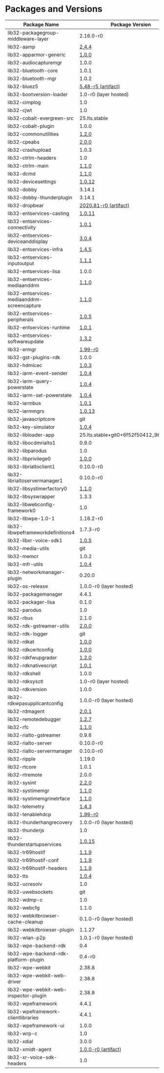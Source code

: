 # Packages and Versions

| Package Name | Package Version |
|--------------|-----------------|
| lib32-packagegroup-middleware-layer | 2.16.0-r0 |
| lib32-aamp | [2.4.4](https://github.com/rdkcentral/aamp/releases/tag/2.4.4) |
| lib32-apparmor-generic | [1.0.0](https://github.com/rdkcentral/rdk-apparmor-profiles/releases/tag/1.0.0) |
| lib32-audiocapturemgr | 1.0.0 |
| lib32-bluetooth-core | 1.0.1 |
| lib32-bluetooth-mgr | 1.0.2 |
| lib32-bluez5 | [5.48-r5 (artifact)](https://cdn.kernel.org/pub/linux/bluetooth/bluez-5.48.tar.xz) |
| lib32-bootversion-loader | 1.0-r0 (layer hosted) |
| lib32-cimplog | 1.0 |
| lib32-cjwt | 1.0 |
| lib32-cobalt-evergreen-src | 25.lts.stable |
| lib32-cobalt-plugin | 1.0.0 |
| lib32-commonutilities | [1.2.0](https://github.com/rdkcentral/common_utilities/releases/tag/1.2.0) |
| lib32-cpeabs | [2.0.0](https://github.com/xmidt-org/cpeabs/releases/tag/2.0.0) |
| lib32-crashupload | 1.0.3 |
| lib32-ctrlm-headers | 1.0 |
| lib32-ctrlm-main | [1.1.0](https://github.com/rdkcentral/control/releases/tag/1.1.0) |
| lib32-dcmd | [1.1.0](https://github.com/rdkcentral/dcm-agent/releases/tag/1.1.0) |
| lib32-devicesettings | [1.0.12](https://github.com/rdkcentral/devicesettings/releases/tag/1.0.12) |
| lib32-dobby | 3.14.1 |
| lib32-dobby-thunderplugin | 3.14.1 |
| lib32-dropbear | [2020.81-r0 (artifact)](http://matt.ucc.asn.au/dropbear/releases/dropbear-2020.81.tar.bz2) |
| lib32-entservices-casting | [1.0.11](https://github.com/rdkcentral/entservices-casting/releases/tag/1.0.11) |
| lib32-entservices-connectivity | [1.0.1](https://github.com/rdkcentral/entservices-connectivity/releases/tag/1.0.1) |
| lib32-entservices-deviceanddisplay | [3.0.4](https://github.com/rdkcentral/entservices-deviceanddisplay/releases/tag/3.0.4) |
| lib32-entservices-infra | [1.4.5](https://github.com/rdkcentral/entservices-infra/releases/tag/1.4.5) |
| lib32-entservices-inputoutput | [1.1.1](https://github.com/rdkcentral/entservices-inputoutput/releases/tag/1.1.1) |
| lib32-entservices-lisa | 1.0.0 |
| lib32-entservices-mediaanddrm | [1.1.0](https://github.com/rdkcentral/entservices-mediaanddrm/releases/tag/1.1.0) |
| lib32-entservices-mediaanddrm-screencapture | [1.1.0](https://github.com/rdkcentral/entservices-mediaanddrm/releases/tag/1.1.0) |
| lib32-entservices-peripherals | [1.0.5](https://github.com/rdkcentral/entservices-peripherals/releases/tag/1.0.5) |
| lib32-entservices-runtime | [1.0.1](https://github.com/rdkcentral/entservices-runtime/releases/tag/1.0.1) |
| lib32-entservices-softwareupdate | [1.3.2](https://github.com/rdkcentral/entservices-softwareupdate/releases/tag/1.3.2) |
| lib32-ermgr | [1.99-r0](https://code.rdkcentral.com/r/plugins/gitiles/rdk/components/generic/ermgr/+/1.99-r0) |
| lib32-gst-plugins-rdk | 1.0.0 |
| lib32-hdmicec | [1.0.3](https://github.com/rdkcentral/hdmicec/releases/tag/1.0.3) |
| lib32-iarm-event-sender | [1.0.4](https://github.com/rdkcentral/sys_mon_tools/releases/tag/1.0.4) |
| lib32-iarm-query-powerstate | [1.0.4](https://github.com/rdkcentral/sys_mon_tools/releases/tag/1.0.4) |
| lib32-iarm-set-powerstate | [1.0.4](https://github.com/rdkcentral/sys_mon_tools/releases/tag/1.0.4) |
| lib32-iarmbus | [1.0.1](https://github.com/rdkcentral/iarmbus/releases/tag/1.0.1) |
| lib32-iarmmgrs | [1.0.13](https://github.com/rdkcentral/iarmmgrs/releases/tag/1.0.13) |
| lib32-javascriptcore | git |
| lib32-key-simulator | [1.0.4](https://github.com/rdkcentral/sys_mon_tools/releases/tag/1.0.4) |
| lib32-libloader-app | 25.lts.stable+git0+6f52f50412_967f1da1fe |
| lib32-libocdmrialto1 | 0.9.0 |
| lib32-libparodus | 1.0 |
| lib32-libprivilege0 | [1.0.0](https://github.com/rdkcentral/rdk-libunpriv/releases/tag/1.0.0) |
| lib32-librialtoclient1 | 0.10.0-r0 |
| lib32-librialtoservermanager1 | 0.10.0-r0 |
| lib32-libsystimerfactory0 | [1.1.0](https://github.com/rdkcentral/systemtimemgr/releases/tag/1.1.0) |
| lib32-libsyswrapper | 1.3.3 |
| lib32-libwebconfig-framework0 | 1.0 |
| lib32-libwpe-1.0-1 | 1.16.2-r0 |
| lib32-libwpeframeworkdefinitions4 | 1.7.3-r0 |
| lib32-libxr-voice-sdk1 | [1.0.5](https://github.com/rdkcentral/xr-voice-sdk/releases/tag/1.0.5) |
| lib32-media-utils | git |
| lib32-memcr | 1.0.2 |
| lib32-mfr-utils | [1.0.4](https://github.com/rdkcentral/sys_mon_tools/releases/tag/1.0.4) |
| lib32-networkmanager-plugin | 0.20.0 |
| lib32-os-release | 1.0.0-r0 (layer hosted) |
| lib32-packagemanager | 4.4.1 |
| lib32-packager-lisa | 0.1.0 |
| lib32-parodus | 1.0 |
| lib32-rbus | 2.1.0 |
| lib32-rdk-gstreamer-utils | [2.0.0](https://github.com/rdkcentral/gstreamer-netflix-platform/releases/tag/2.0.0) |
| lib32-rdk-logger | git |
| lib32-rdkat | [1.0.0](https://github.com/rdkcentral/rdkat/releases/tag/1.0.0) |
| lib32-rdkcertconfig | [1.0.0](https://github.com/rdkcentral/rdk-cert-config/releases/tag/1.0.0) |
| lib32-rdkfwupgrader | [1.2.0](https://github.com/rdkcentral/rdkfwupdater/releases/tag/1.2.0) |
| lib32-rdknativescript | [1.0.1](https://github.com/rdkcentral/rdkNativeScript/releases/tag/1.0.1) |
| lib32-rdkshell | 1.0.0 |
| lib32-rdksysctl | 1.0-r0 (layer hosted) |
| lib32-rdkversion | 1.0.0 |
| lib32-rdkwpasupplicantconfig | 1.0.0-r0 (layer hosted) |
| lib32-rdmagent | [2.0.1](https://github.com/rdkcentral/rdm-agent/releases/tag/2.0.1) |
| lib32-remotedebugger | [1.2.7](https://github.com/rdkcentral/remote_debugger/releases/tag/1.2.7) |
| lib32-rfc | [1.1.0](https://github.com/rdkcentral/rfc/releases/tag/1.1.0) |
| lib32-rialto-gstreamer | 0.9.6 |
| lib32-rialto-server | 0.10.0-r0 |
| lib32-rialto-servermanager | 0.10.0-r0 |
| lib32-ripple | 1.19.0 |
| lib32-rtcore | 1.0.1 |
| lib32-rtremote | 2.0.0 |
| lib32-sysint | [2.2.0](https://github.com/rdkcentral/sysint/releases/tag/2.2.0) |
| lib32-systimemgr | [1.1.0](https://github.com/rdkcentral/systemtimemgr/releases/tag/1.1.0) |
| lib32-systimemgrinetrface | [1.1.0](https://github.com/rdkcentral/systemtimemgr/releases/tag/1.1.0) |
| lib32-telemetry | [1.4.3](https://github.com/rdkcentral/telemetry/releases/tag/1.4.3) |
| lib32-tenablehdcp | [1.99-r0](https://code.rdkcentral.com/r/plugins/gitiles/rdk/components/generic/rmf_tools/tenableHDCP/+/1.99-r0) |
| lib32-thunderhangrecovery | 1.0.0-r0 (layer hosted) |
| lib32-thunderjs | 1.0 |
| lib32-thunderstartupservices | [1.0.15](https://github.com/rdkcentral/thunder-startup-services/releases/tag/1.0.15) |
| lib32-tr69hostif | [1.1.9](https://github.com/rdkcentral/tr69hostif/releases/tag/1.1.9) |
| lib32-tr69hostif-conf | [1.1.9](https://github.com/rdkcentral/tr69hostif/releases/tag/1.1.9) |
| lib32-tr69hostif-headers | [1.1.9](https://github.com/rdkcentral/tr69hostif/releases/tag/1.1.9) |
| lib32-tts | [1.0.4](https://github.com/rdkcentral/ttsengine/releases/tag/1.0.4) |
| lib32-ucresolv | 1.0 |
| lib32-uwebsockets | git |
| lib32-wdmp-c | 1.0 |
| lib32-webcfg | 1.1.0 |
| lib32-webkitbrowser-cache-cleanup | 0.1.0-r0 (layer hosted) |
| lib32-webkitbrowser-plugin | 1.1.27 |
| lib32-wlan-p2p | 1.0.1-r0 (layer hosted) |
| lib32-wpe-backend-rdk | 0.4 |
| lib32-wpe-backend-rdk-platform-plugin | 0.4-r0 |
| lib32-wpe-webkit | 2.38.8 |
| lib32-wpe-webkit-web-driver | 2.38.8 |
| lib32-wpe-webkit-web-inspector-plugin | 2.38.8 |
| lib32-wpeframework | 4.4.1 |
| lib32-wpeframework-clientlibraries | 4.4.1 |
| lib32-wpeframework-ui | 1.0.0 |
| lib32-wrp-c | 1.0 |
| lib32-xdial | 3.0.0 |
| lib32-xmidt-agent | [1.0.0-r0 (artifact)](https://github.com/xmidt-org/xmidt-agent/releases/download/v0.5.15/xmidt-agent_0.5.15_rdk_armv7.ipk) |
| lib32-xr-voice-sdk-headers | 1.0 |
